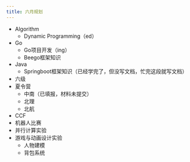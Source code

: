 ```yaml
---
title: 六月规划
---
```


- Algorithm
  - Dynamic Programming（ed）
- Go
  - Go项目开发（ing）
  - Beego框架知识
- Java
  - Springboot框架知识（已经学完了，但没写文档，忙完这段就写文档）
- 六级
- 夏令营
  - 中南（已填报，材料未提交）
  - 北理
  - 北航
- CCF
- 机器人比赛
- 并行计算实验
- 游戏与动画设计实验
  - 人物建模
  - 背包系统